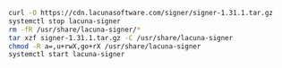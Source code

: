 ﻿```sh
curl -O https://cdn.lacunasoftware.com/signer/signer-1.31.1.tar.gz
systemctl stop lacuna-signer
rm -fR /usr/share/lacuna-signer/*
tar xzf signer-1.31.1.tar.gz -C /usr/share/lacuna-signer
chmod -R a=,u+rwX,go+rX /usr/share/lacuna-signer
systemctl start lacuna-signer
```
